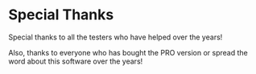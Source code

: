 # Special Thanks

Special thanks to all the testers who have helped over the years!&#x20;

Also, thanks to everyone who has bought the PRO version or spread the word about this software over the years!
